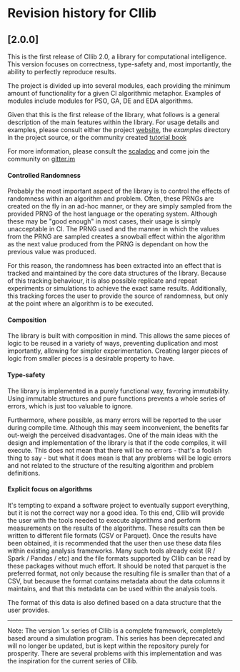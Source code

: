 # Revision history for CIlib

## [2.0.0]

This is the first release of CIlib 2.0, a library for computational
intelligence. This version focuses on correctness, type-safety and,
most importantly, the ability to perfectly reproduce results.

The project is divided up into several modules, each providing the
minimum amount of functionality for a given CI algorithmic metaphor.
Examples of modules include modules for PSO, GA, DE and EDA
algorithms.

Given that this is the first release of the library, what follows is a
general description of the main features within the library. For usage
details and examples, please consult either the project
[website](https://cilib.net), the _examples_ directory in the project
source, or the community created [tutorial
book](https://github.com/ciren/cilib-tutorial/releases/latest)

For more information, please consult the
[scaladoc](https://cilib.net/api/cilib/index.html) and come join the
community on [gitter.im](https://gitter.im/cirg-up/cilib)

#### Controlled Randomness

Probably the most important aspect of the library is to control the
effects of randomness within an algorithm and problem. Often, these
PRNGs are created on the fly in an ad-hoc manner, or they are simply
sampled from the provided PRNG of the host language or the operating
system. Although these may be "good enough" in most cases, their usage
is simply unacceptable in CI. The PRNG used and the manner in which
the values from the PRNG are sampled creates a snowball effect within
the algorithm as the next value produced from the PRNG is dependant on
how the previous value was produced.

For this reason, the randomness has been extracted into an effect that
is tracked and maintained by the core data structures of the
library. Because of this tracking behaviour, it is also possible
replicate and repeat experiments or simulations to achieve the exact
same results. Additionally, this tracking forces the user to provide
the source of randomness, but only at the point where an algorithm is
to be executed.

#### Composition

The library is built with composition in mind. This allows the same
pieces of logic to be reused in a variety of ways, preventing
duplication and most importantly, allowing for simpler
experimentation. Creating larger pieces of logic from smaller pieces
is a desirable property to have.

#### Type-safety

The library is implemented in a purely functional way, favoring
immutability. Using immutable structures and pure functions prevents
a whole series of errors, which is just too valuable to ignore.

Furthermore, where possible, as many errors will be reported to the
user during compile time. Although this may seem inconvenient, the
benefits far out-weigh the perceived disadvantages. One of the main
ideas with the design and implementation of the library is that if the
code compiles, it will execute. This does not mean that there will be
no errors - that's a foolish thing to say - but what it does mean is
that any problems will be logic errors and not related to the
structure of the resulting algorithm and problem definitions.

#### Explicit focus on algorithms

It's tempting to expand a software project to eventually support
everything, but it is not the correct way nor a good idea. To this
end, CIlib will provide the user with the tools needed to execute
algorithms and perform measurements on the results of the algorithms.
These results can then be written to different file formats (CSV or
Parquet). Once the results have been obtained, it is recommended that
the user then use these data files within existing analysis
frameworks. Many such tools already exist (R / Spark / Pandas / etc)
and the file formats supported by CIlib can be read by these packages
without much effort. It should be noted that parquet is the preferred
format, not only because the resulting file is smaller than that of a
CSV, but because the format contains metadata about the data columns
it maintains, and that this metadata can be used within the analysis
tools.

The format of this data is also defined based on a data structure that
the user provides.

---

Note: The version 1.x series of CIlib is a complete framework,
completely based around a simulation program. This series has been
deprecated and will no longer be updated, but is kept within the
repository purely for prosperity. There are several problems with this
implementation and was the inspiration for the current series of
CIlib.
